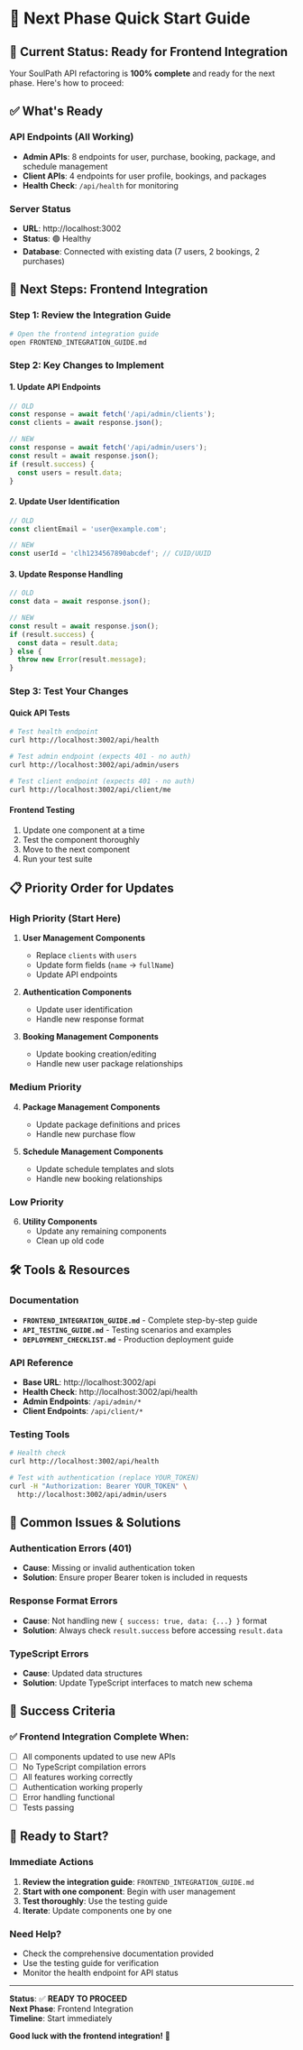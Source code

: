 # 🚀 Next Phase Quick Start Guide

## 🎯 **Current Status: Ready for Frontend Integration**

Your SoulPath API refactoring is **100% complete** and ready for the next phase. Here's how to proceed:

## ✅ **What's Ready**

### **API Endpoints (All Working)**
- **Admin APIs**: 8 endpoints for user, purchase, booking, package, and schedule management
- **Client APIs**: 4 endpoints for user profile, bookings, and packages
- **Health Check**: `/api/health` for monitoring

### **Server Status**
- **URL**: http://localhost:3002
- **Status**: 🟢 Healthy
- **Database**: Connected with existing data (7 users, 2 bookings, 2 purchases)

## 🎯 **Next Steps: Frontend Integration**

### **Step 1: Review the Integration Guide**
```bash
# Open the frontend integration guide
open FRONTEND_INTEGRATION_GUIDE.md
```

### **Step 2: Key Changes to Implement**

#### **1. Update API Endpoints**
```typescript
// OLD
const response = await fetch('/api/admin/clients');
const clients = await response.json();

// NEW
const response = await fetch('/api/admin/users');
const result = await response.json();
if (result.success) {
  const users = result.data;
}
```

#### **2. Update User Identification**
```typescript
// OLD
const clientEmail = 'user@example.com';

// NEW
const userId = 'clh1234567890abcdef'; // CUID/UUID
```

#### **3. Update Response Handling**
```typescript
// OLD
const data = await response.json();

// NEW
const result = await response.json();
if (result.success) {
  const data = result.data;
} else {
  throw new Error(result.message);
}
```

### **Step 3: Test Your Changes**

#### **Quick API Tests**
```bash
# Test health endpoint
curl http://localhost:3002/api/health

# Test admin endpoint (expects 401 - no auth)
curl http://localhost:3002/api/admin/users

# Test client endpoint (expects 401 - no auth)
curl http://localhost:3002/api/client/me
```

#### **Frontend Testing**
1. Update one component at a time
2. Test the component thoroughly
3. Move to the next component
4. Run your test suite

## 📋 **Priority Order for Updates**

### **High Priority (Start Here)**
1. **User Management Components**
   - Replace `clients` with `users`
   - Update form fields (`name` → `fullName`)
   - Update API endpoints

2. **Authentication Components**
   - Update user identification
   - Handle new response format

3. **Booking Management Components**
   - Update booking creation/editing
   - Handle new user package relationships

### **Medium Priority**
4. **Package Management Components**
   - Update package definitions and prices
   - Handle new purchase flow

5. **Schedule Management Components**
   - Update schedule templates and slots
   - Handle new booking relationships

### **Low Priority**
6. **Utility Components**
   - Update any remaining components
   - Clean up old code

## 🛠️ **Tools & Resources**

### **Documentation**
- **`FRONTEND_INTEGRATION_GUIDE.md`** - Complete step-by-step guide
- **`API_TESTING_GUIDE.md`** - Testing scenarios and examples
- **`DEPLOYMENT_CHECKLIST.md`** - Production deployment guide

### **API Reference**
- **Base URL**: http://localhost:3002/api
- **Health Check**: http://localhost:3002/api/health
- **Admin Endpoints**: `/api/admin/*`
- **Client Endpoints**: `/api/client/*`

### **Testing Tools**
```bash
# Health check
curl http://localhost:3002/api/health

# Test with authentication (replace YOUR_TOKEN)
curl -H "Authorization: Bearer YOUR_TOKEN" \
  http://localhost:3002/api/admin/users
```

## 🚨 **Common Issues & Solutions**

### **Authentication Errors (401)**
- **Cause**: Missing or invalid authentication token
- **Solution**: Ensure proper Bearer token is included in requests

### **Response Format Errors**
- **Cause**: Not handling new `{ success: true, data: {...} }` format
- **Solution**: Always check `result.success` before accessing `result.data`

### **TypeScript Errors**
- **Cause**: Updated data structures
- **Solution**: Update TypeScript interfaces to match new schema

## 🎯 **Success Criteria**

### **✅ Frontend Integration Complete When:**
- [ ] All components updated to use new APIs
- [ ] No TypeScript compilation errors
- [ ] All features working correctly
- [ ] Authentication working properly
- [ ] Error handling functional
- [ ] Tests passing

## 🚀 **Ready to Start?**

### **Immediate Actions**
1. **Review the integration guide**: `FRONTEND_INTEGRATION_GUIDE.md`
2. **Start with one component**: Begin with user management
3. **Test thoroughly**: Use the testing guide
4. **Iterate**: Update components one by one

### **Need Help?**
- Check the comprehensive documentation provided
- Use the testing guide for verification
- Monitor the health endpoint for API status

---

**Status**: ✅ **READY TO PROCEED**  
**Next Phase**: Frontend Integration  
**Timeline**: Start immediately  

**Good luck with the frontend integration!** 🚀
